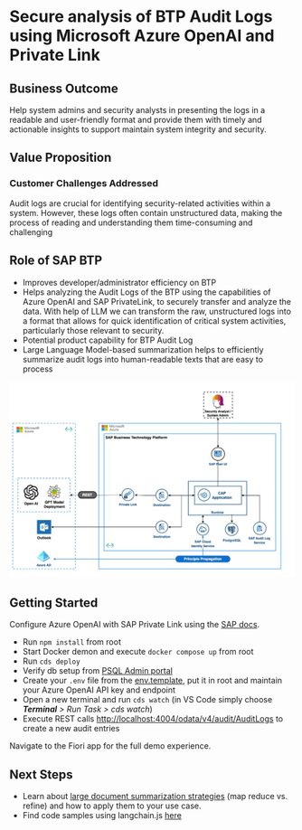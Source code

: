 # Secure analysis of BTP Audit Logs using Microsoft Azure OpenAI and Private Link

## Business Outcome

Help system admins and security analysts in presenting the logs in a readable and user-friendly format and provide them with timely and actionable insights to support maintain system integrity and security.

## Value Proposition

### Customer Challenges Addressed

Audit logs are crucial for identifying security-related activities within a system. However, these logs often contain unstructured data, making the process of reading and understanding them time-consuming and challenging

## Role of SAP BTP

- Improves developer/administrator efficiency on BTP
- Helps analyzing the Audit Logs of the BTP using the capabilities of Azure OpenAI and SAP PrivateLink, to securely transfer and analyze the data. With help of LLM we can transform the raw, unstructured logs into a format that allows for quick identification of critical system activities, particularly those relevant to security.
- Potential product capability for BTP Audit Log
- Large Language Model-based summarization helps to efficiently summarize audit logs into human-readable texts that are easy to process

![Solution Diagram](auditlog-azure-open-ai.jpg)

## Getting Started

Configure Azure OpenAI with SAP Private Link using the [SAP docs](https://help.sap.com/docs/private-link/private-link1/azure-openai).

- Run `npm install` from root
- Start Docker demon and execute `docker compose up` from root
- Run `cds deploy`
- Verify db setup from [PSQL Admin portal](http://localhost:8080/?pgsql=db&username=postgres&db=auditlog&ns=public)
- Create your `.env` file from the [env.template](./test/env.template), put it in root and maintain your Azure OpenAI API key and endpoint
- Open a new terminal and run `cds watch` (in VS Code simply choose _**Terminal** > Run Task > cds watch_)
- Execute REST calls [http://localhost:4004/odata/v4/audit/AuditLogs](./test/audit.http) to create a new audit entries

Navigate to the Fiori app for the full demo experience.

## Next Steps

- Learn about [large document summarization strategies](https://github.com/microsoft/azure-openai-design-patterns/blob/main/patterns/01-large-document-summarization/README.md) (map reduce vs. refine) and how to apply them to your use case.
- Find code samples using langchain.js [here](https://js.langchain.com/docs/modules/chains/popular/summarize)

